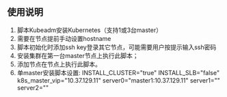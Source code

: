 ## 使用说明

1. 脚本Kubeadm安装Kubernetes（支持1或3台master）
2. 需要在节点提前手动设置hostname
3. 脚本初始化时添加ssh key登录其它节点，可能需要用户按提示输入ssh密码
4. 安装集群在第一台master节点上执行此脚本；
5. 添加节点在节点上执行此脚本。
6. 单master安装脚本设置:
  INSTALL_CLUSTER="true"
  INSTALL_SLB="false"
  k8s_master_vip="10.37.129.11"
  server0="master1:10.37.129.11"
  server1=""
  server2=""
